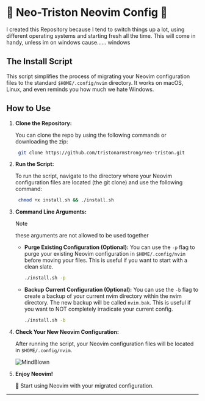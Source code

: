 # 🚀 Neo-Triston Neovim Config 🚀
I created this Repository because I tend to switch things up a lot, using different operating systems and starting fresh all the time. This will come in handy, unless im on windows cause...... windows

## The Install Script
This script simplifies the process of migrating your Neovim configuration files to the standard `$HOME/.config/nvim` directory. It works on macOS, Linux, and even reminds you how much we hate Windows.

## How to Use

1. **Clone the Repository:**

   You can clone the repo by using the following commands or downloading the zip:

   ```bash
    git clone https://github.com/tristonarmstrong/neo-triston.git
   ```

2. **Run the Script:**

   To run the script, navigate to the directory where your Neovim configuration files are located (the git clone) and use the following command:

   ```bash
    chmod +x install.sh && ./install.sh
   ```

3. **Command Line Arguments:**

   > [!NOTE]
   > these arguments are not allowed to be used together
    
   - **Purge Existing Configuration (Optional):**
        You can use the `-p` flag to purge your existing Neovim configuration in `$HOME/.config/nvim` before moving your files. This is useful if you want to start with a clean slate.
      ```bash
      ./install.sh -p
      ```
    - **Backup Current Configuration (Optional):**
        You can use the `-b` flag to create a backup of your current nvim directory within the nvim directory. The new backup will be called `nvim.bak`. This is useful if you want to NOT completely irradicate your current config.
      ```bash
      ./install.sh -b
      ```

4. **Check Your New Neovim Configuration:**

   After running the script, your Neovim configuration files will be located in `$HOME/.config/nvim`.

   ![MindBlown](https://media2.giphy.com/media/26ufdipQqU2lhNA4g/giphy.gif)

5. **Enjoy Neovim!**

   🚀 Start using Neovim with your migrated configuration.

---
